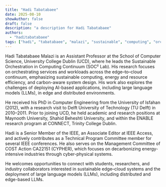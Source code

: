 ```yaml
---
title: "Hadi Tabatabaee"
date: 2025-08-10
showAuthor: false
draft: false
description: "a description for Hadi Tabatabaee"
authors:
  - "haditabatabaee"
tags: ["hadi", "tabatabaee", "malazi", "sustainable", "computing", "orchestration", "edge", "cloud", "ai"]
---
```


Hadi Tabatabaee Malazi is an Assistant Professor at the School of Computer Science, University College Dublin (UCD), where he leads the Sustainable Orchestration in Computing Continuum (SOC² Lab). His research focuses on orchestrating services and workloads across the edge–to–cloud continuum, emphasizing sustainable computing, energy and resource efficiency, and carbon-aware system design. His work also explores the challenges of deploying AI-based applications, including large language models (LLMs), in edge and distributed environments.

He received his PhD in Computer Engineering from the University of Isfahan (2012), with a research visit to Delft University of Technology (TU Delft) in 2010–2011. Prior to joining UCD, he held academic and research positions at Maynooth University, Shahid Beheshti University, and within the ENABLE research program at CONNECT, Trinity College Dublin.

Hadi is a Senior Member of the IEEE, an Associate Editor at IEEE Access, and actively contributes as a Technical Program Committee member for several IEEE conferences. He also serves on the Management Committee of COST Action CA22151 (CYPHER), which focuses on decarbonizing energy-intensive industries through cyber-physical systems.

He welcomes opportunities to connect with students, researchers, and industry collaborators interested in sustainable edge–cloud systems and the deployment of large language models (LLMs), including distributed and edge-based LLMs.

